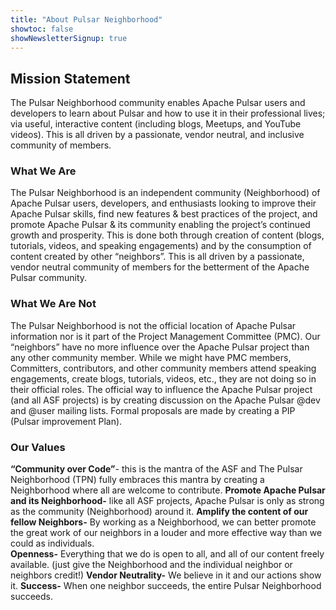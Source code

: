 ```yaml
---
title: "About Pulsar Neighborhood"
showtoc: false
showNewsletterSignup: true
---
```


## Mission Statement

The Pulsar Neighborhood community enables Apache Pulsar users and developers to learn about Pulsar and how to use it in their professional lives; via useful, interactive content (including blogs, Meetups, and YouTube videos). This is all driven by a passionate, vendor neutral, and inclusive community of members.

### What We Are

The Pulsar Neighborhood is an independent community (Neighborhood) of Apache Pulsar users, developers, and enthusiasts looking to improve their Apache Pulsar skills, find new features & best practices of the project, and promote Apache Pulsar & its community enabling  the project’s continued growth and prosperity.  This is done both through creation of content (blogs, tutorials, videos, and speaking engagements) and by the consumption of content created by other “neighbors”.  This is all driven by a passionate, vendor neutral community of members for the betterment of the Apache Pulsar community.

### What We Are Not

The Pulsar Neighborhood is not the official location of Apache Pulsar information nor is it part of the Project Management Committee (PMC).  Our “neighbors” have no more influence over the Apache Pulsar project than any other community member.  While we might have PMC members, Committers, contributors, and other community members attend speaking engagements, create blogs, tutorials, videos, etc., they are not doing so in their official roles.  The official way to influence the Apache Pulsar project (and all ASF projects) is by creating discussion on the Apache Pulsar @dev and @user mailing lists.  Formal proposals are made by creating a PIP (Pulsar improvement Plan).

### Our Values

**“Community over Code”**- this is the mantra of the ASF and The Pulsar Neighborhood (TPN) fully embraces this mantra by creating a Neighborhood where all are welcome to contribute.
**Promote Apache Pulsar and its Neighborhood-** like all ASF projects, Apache Pulsar is only as strong as the community (Neighborhood) around it.
**Amplify the content of our fellow Neighbors-** By working as a Neighborhood, we can better promote the great work of our neighbors in a louder and more effective way than we could as individuals.  
**Openness-** Everything that we do is open to all, and all of our content freely available. (just give the Neighborhood and the individual neighbor or neighbors credit!)
**Vendor Neutrality-** We believe in it and our actions show it.
**Success-** When one neighbor succeeds, the entire Pulsar Neighborhood succeeds.
